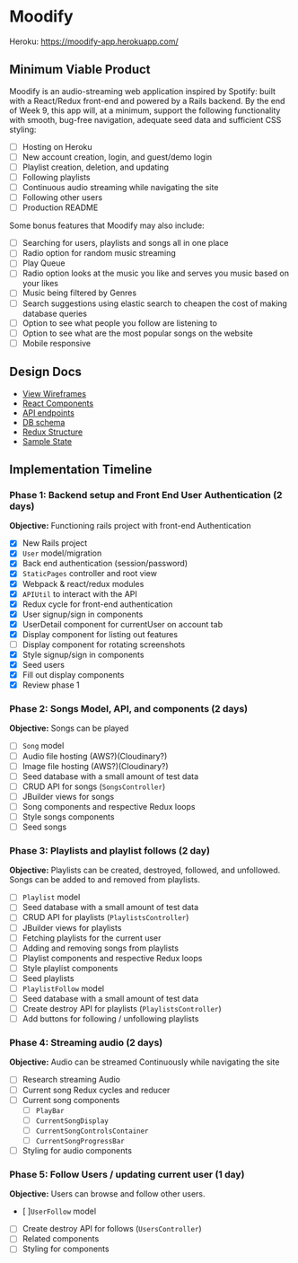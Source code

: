 # Moodify

Heroku: https://moodify-app.herokuapp.com/

## Minimum Viable Product

Moodify is an audio-streaming web application inspired by Spotify: built with a React/Redux front-end and powered by a Rails backend.  By the end of Week 9, this app will, at a minimum, support the following functionality with smooth, bug-free navigation, adequate seed data and sufficient CSS styling:

- [ ] Hosting on Heroku
- [ ] New account creation, login, and guest/demo login
- [ ] Playlist creation, deletion, and updating
- [ ] Following playlists
- [ ] Continuous audio streaming while navigating the site
- [ ] Following other users
- [ ] Production README

Some bonus features that Moodify may also include:

- [ ] Searching for users, playlists and songs all in one place
- [ ] Radio option for random music streaming
- [ ] Play Queue
- [ ] Radio option looks at the music you like and serves you music based on your likes
- [ ] Music being filtered by Genres
- [ ] Search suggestions using elastic search to cheapen the cost of making database queries
- [ ] Option to see what people you follow are listening to
- [ ] Option to see what are the most popular songs on the website
- [ ] Mobile responsive

## Design Docs
* [View Wireframes][wireframes]
* [React Components][components]
* [API endpoints][api-endpoints]
* [DB schema][schema]
* [Redux Structure][redux-structure]
* [Sample State][sample-state]

[wireframes]: wireframes
[components]: component-heirarchy.md
[redux-structure]: redux-structure.md
[sample-state]: sample-state.md
[api-endpoints]: api-endpoints.md
[schema]: schema.md

## Implementation Timeline

### Phase 1: Backend setup and Front End User Authentication (2 days)

**Objective:** Functioning rails project with front-end Authentication

- [x] New Rails project
- [x] `User` model/migration
- [x] Back end authentication (session/password)
- [x] `StaticPages` controller and root view
- [x] Webpack & react/redux modules
- [x] `APIUtil` to interact with the API
- [x] Redux cycle for front-end authentication
- [x] User signup/sign in components
- [x] UserDetail component for currentUser on account tab
- [x] Display component for listing out features
- [ ] Display component for rotating screenshots
- [x] Style signup/sign in components
- [x] Seed users
- [x] Fill out display components
- [x] Review phase 1

### Phase 2: Songs Model, API, and components (2 days)

**Objective:** Songs can be played

- [ ] `Song` model
- [ ] Audio file hosting (AWS?)(Cloudinary?)
- [ ] Image file hosting (AWS?)(Cloudinary?)
- [ ] Seed database with a small amount of test data
- [ ] CRUD API for songs (`SongsController`)
- [ ] JBuilder views for songs
- [ ] Song components and respective Redux loops
- [ ] Style songs components
- [ ] Seed songs

### Phase 3: Playlists and playlist follows (2 day)

**Objective:** Playlists can be created, destroyed, followed, and unfollowed. Songs can be added to and removed from playlists.

- [ ] `Playlist` model
- [ ] Seed database with a small amount of test data
- [ ] CRUD API for playlists (`PlaylistsController`)
- [ ] JBuilder views for playlists
- [ ] Fetching playlists for the current user
- [ ] Adding and removing songs from playlists
- [ ] Playlist components and respective Redux loops
- [ ] Style playlist components
- [ ] Seed playlists
- [ ] `PlaylistFollow` model
- [ ] Seed database with a small amount of test data
- [ ] Create destroy API for playlists (`PlaylistsController`)
- [ ] Add buttons for following / unfollowing playlists

### Phase 4: Streaming audio (2 days)

**Objective:** Audio can be streamed Continuously while navigating the site
- [ ] Research streaming Audio
- [ ] Current song Redux cycles and reducer
- [ ] Current song components
  - [ ] `PlayBar`
  - [ ] `CurrentSongDisplay`
  - [ ] `CurrentSongControlsContainer`
  - [ ] `CurrentSongProgressBar`
- [ ] Styling for audio components

### Phase 5: Follow Users / updating current user (1 day)

**Objective:** Users can browse and follow other users.

- [ ]`UserFollow` model
- [ ] Create destroy API for follows (`UsersController`)
- [ ] Related components
- [ ] Styling for components

